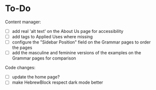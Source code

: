 # To-Do

Content manager:
- [ ] add real 'alt text' on the About Us page for accessibility
- [ ] add tags to Applied Uses where missing
- [ ] configure the "Sidebar Position" field on the Grammar pages to order the pages
- [ ] add the masculine and feminine versions of the examples on the Grammar pages for comparison

Code changes:
- [ ] update the home page?
- [ ] make HebrewBlock respect dark mode better
